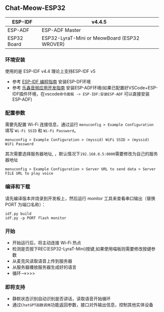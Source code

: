 ## Chat-Meow-ESP32

|  ESP-IDF   | v4.4.5  |
|  ----  | ----  |
| ESP-ADF  | ESP-ADF Master |
| ESP32 Board  | ESP32-LyraT-Mini or MeowBoard (ESP32 WROVER)|


### 环境安装
使用的是 ESP-IDF v4.4 理论上支持ESP-IDF v5

- 参考 [ESP-IDF 编程指南](https://docs.espressif.com/projects/esp-idf/zh_CN/latest/esp32/get-started/index.html) 安装ESP-DF环境
- 参考 [乐鑫音频应用开发指南](https://docs.espressif.com/projects/esp-adf/zh_CN/latest/get-started/index.html) 安装ESP-ADF环境(如果已配置好VSCode+ESP-IDF插件环境，在vscode`命令面板 -> ESP-IDF:安装ESP-ADF` 可以直接安装ESP-ADF)

### 配置参数

需要先配置 Wi-Fi 连接信息，通过运行 `menuconfig > Example Configuration` 填写 `Wi-Fi SSID` 和 `Wi-Fi Password`。

```
menuconfig > Example Configuration > (myssid) WiFi SSID > (myssid) WiFi Password
```

其次需要选择服务器地址, ，默认情况下`192.168.8.5:8000`需要修改为自己的服务器地址
```
menuconfig > Example Configuration > Server URL to send data > Server FILE URL to play voice
```

### 编译和下载

请先编译版本并烧录到开发板上，然后运行 monitor 工具来查看串口输出（替换 PORT 为端口名称）：

```
idf.py build
idf.py -p PORT flash monitor
```

### 开始

- 开始运行后，将主动连接 Wi-Fi 热点
- 检测是否按下REC(ESP32-LyraT-Mini)按键,如果使用喵板则需要修改按键参数
- 从麦克风读取语音上传到服务器
- 从服务器播放服务器生成好的语言
- 循环-->>>>

### 即将支持
- 静默状态识别自动识别是否讲话，读取语音开始循环
- 通过`ChatGPT函数调用`功能返回参数，接口对外输出信息，控制其他实体设备


